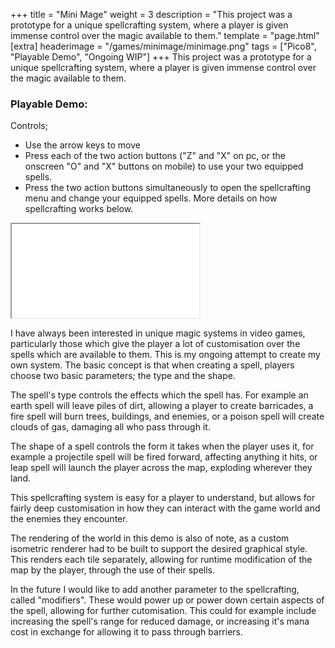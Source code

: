 +++
title = "Mini Mage"
weight = 3
description = "This project was a prototype for a unique spellcrafting system, where a player is given immense control over the magic available to them."
template = "page.html"
[extra]
headerimage = "/games/minimage/minimage.png"
tags = ["Pico8", "Playable Demo", "Ongoing WIP"]
+++
This project was a prototype for a unique spellcrafting system, where a player is given immense control over the magic available to them.

### Playable Demo:
Controls;
- Use the arrow keys to move
- Press each of the two action buttons ("Z" and "X" on pc, or the onscreen "O" and "X" buttons on mobile) to use your two equipped spells.
- Press the two action buttons simultaneously to open the spellcrafting menu and change your equipped spells. More details on how spellcrafting works below.

<iframe class= "pico8player" src="/games/minimage/minimage.html"... ></iframe>

I have always been interested in unique magic systems in video games, particularly those which give the player a lot of customisation over the spells which are available to them. This is my ongoing attempt to create my own system. The basic concept is that when creating a spell, players choose two basic parameters; the type and the shape.

The spell's type controls the effects which the spell has. For example an earth spell will leave piles of dirt, allowing a player to create barricades, a fire spell will burn trees, buildings, and enemies, or a poison spell will create clouds of gas, damaging all who pass through it.

The shape of a spell controls the form it takes when the player uses it, for example a projectile spell will be fired forward, affecting anything it hits, or leap spell will launch the player across the map, exploding wherever they land.

This spellcrafting system is easy for a player to understand, but allows for fairly deep customisation in how they can interact with the game world and the enemies they encounter.

The rendering of the world in this demo is also of note, as a custom isometric renderer had to be built to support the desired graphical style. This renders each tile separately, allowing for runtime modification of the map by the player, through the use of their spells.

In the future I would like to add another parameter to the spellcrafting, called "modifiers". These would power up or power down certain aspects of the spell, allowing for further cutomisation. This could for example include increasing the spell's range for reduced damage, or increasing it's mana cost in exchange for allowing it to pass through barriers.
